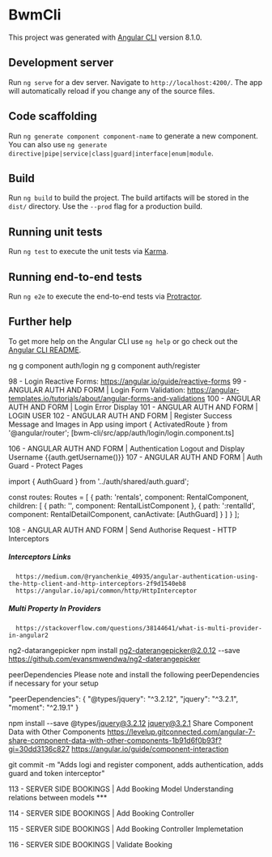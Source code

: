 # BwmCli

This project was generated with [Angular CLI](https://github.com/angular/angular-cli) version 8.1.0.

## Development server

Run `ng serve` for a dev server. Navigate to `http://localhost:4200/`. The app will automatically reload if you change any of the source files.

## Code scaffolding

Run `ng generate component component-name` to generate a new component. You can also use `ng generate directive|pipe|service|class|guard|interface|enum|module`.

## Build

Run `ng build` to build the project. The build artifacts will be stored in the `dist/` directory. Use the `--prod` flag for a production build.

## Running unit tests

Run `ng test` to execute the unit tests via [Karma](https://karma-runner.github.io).

## Running end-to-end tests

Run `ng e2e` to execute the end-to-end tests via [Protractor](http://www.protractortest.org/).

## Further help

To get more help on the Angular CLI use `ng help` or go check out the [Angular CLI README](https://github.com/angular/angular-cli/blob/master/README.md).

ng g component auth/login
ng g component auth/register

98  - Login Reactive Forms: https://angular.io/guide/reactive-forms
99  - ANGULAR AUTH AND FORM | Login Form Validation: https://angular-templates.io/tutorials/about/angular-forms-and-validations
100 - ANGULAR AUTH AND FORM | Login Error Display
101 - ANGULAR AUTH AND FORM | LOGIN USER
102 - ANGULAR AUTH AND FORM | Register Success Message and Images in App
      using import { ActivatedRoute } from '@angular/router'; [bwm-cli/src/app/auth/login/login.component.ts]

106 - ANGULAR AUTH AND FORM | Authentication Logout and Display Username
      <a class="nav-link">{{auth.getUsername()}}</a>
107 - ANGULAR AUTH AND FORM | Auth Guard - Protect Pages


import { AuthGuard } from '../auth/shared/auth.guard';

const routes: Routes = [
  {
    path: 'rentals', component: RentalComponent,
    children: [
      { path: '', component: RentalListComponent },
      { path: ':rentalId', component: RentalDetailComponent, canActivate: [AuthGuard] }
    ]
  }
];

108 - ANGULAR AUTH AND FORM | Send Authorise Request - HTTP Interceptors
##### Interceptors Links #####
      https://medium.com/@ryanchenkie_40935/angular-authentication-using-the-http-client-and-http-interceptors-2f9d1540eb8
      https://angular.io/api/common/http/HttpInterceptor
##### Multi Property In Providers #####
      https://stackoverflow.com/questions/38144641/what-is-multi-provider-in-angular2


ng2-datarangepicker
npm install ng2-daterangepicker@2.0.12 --save
https://github.com/evansmwendwa/ng2-daterangepicker

peerDependencies
Please note and install the following peerDependencies if necessary for your setup

"peerDependencies": {
"@types/jquery": "^3.2.12",
"jquery": "^3.2.1",
"moment": "^2.19.1"
}

npm install --save @types/jquery@3.2.12 jquery@3.2.1
Share Component Data with Other Components
https://levelup.gitconnected.com/angular-7-share-component-data-with-other-components-1b91d6f0b93f?gi=30dd3136c827
https://angular.io/guide/component-interaction


git commit -m "Adds logi and register component, adds authentication, adds guard and token interceptor"


113 - SERVER SIDE BOOKINGS | Add Booking Model
Understanding relations between models ***


114 - SERVER SIDE BOOKINGS | Add Booking Controller

115 - SERVER SIDE BOOKINGS | Add Booking Controller Implemetation

116 - SERVER SIDE BOOKINGS | Validate Booking


